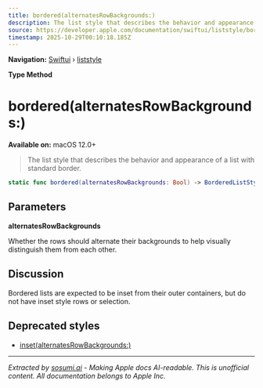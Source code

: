 ```yaml
---
title: bordered(alternatesRowBackgrounds:)
description: The list style that describes the behavior and appearance of a list with standard border.
source: https://developer.apple.com/documentation/swiftui/liststyle/bordered(alternatesrowbackgrounds:)
timestamp: 2025-10-29T00:10:18.185Z
---
```


**Navigation:** [Swiftui](/documentation/swiftui) › [liststyle](/documentation/swiftui/liststyle)

**Type Method**

# bordered(alternatesRowBackgrounds:)

**Available on:** macOS 12.0+

> The list style that describes the behavior and appearance of a list with standard border.

```swift
static func bordered(alternatesRowBackgrounds: Bool) -> BorderedListStyle
```

## Parameters

**alternatesRowBackgrounds**

Whether the rows should alternate their backgrounds to help visually distinguish them from each other.



## Discussion

Bordered lists are expected to be inset from their outer containers, but do not have inset style rows or selection.

## Deprecated styles

- [inset(alternatesRowBackgrounds:)](/documentation/swiftui/liststyle/inset(alternatesrowbackgrounds:))

---

*Extracted by [sosumi.ai](https://sosumi.ai) - Making Apple docs AI-readable.*
*This is unofficial content. All documentation belongs to Apple Inc.*
